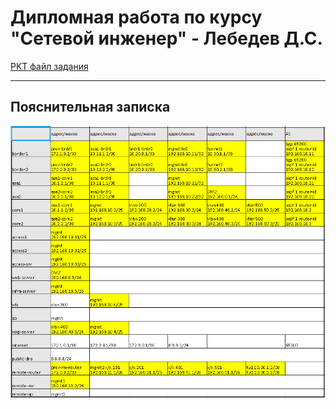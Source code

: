 # Дипломная работа по курсу "Сетевой инженер" - Лебедев Д.С.

[PKT файл задания](files/DIP.NTW26.pkt)







---
## Пояснительная записка

![](_att/02.dip.pz01.png)